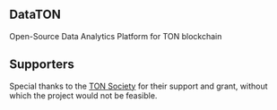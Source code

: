 ## DataTON
Open-Source Data Analytics Platform for TON blockchain

## Supporters
Special thanks to the [TON Society](https://society.ton.org/) for their support and grant, without which the project would not be feasible.
